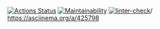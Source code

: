 [![Actions Status](https://github.com/onedealmaker/frontend-project-lvl1/workflows/hexlet-check/badge.svg)](https://github.com/onedealmaker/frontend-project-lvl1/actions)
[![Maintainability](https://api.codeclimate.com/v1/badges/dacce9be629a6ab1d32b/maintainability)](https://codeclimate.com/github/onedealmaker/frontend-project-lvl1/maintainability)
[![linter-check](https://github.com/onedealmaker/frontend-project-lvl1/actions/workflows/linter-check.yml/badge.svg)](https://github.com/onedealmaker/frontend-project-lvl1/actions/workflows/linter-check.yml)/
https://asciinema.org/a/425798